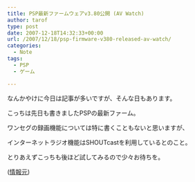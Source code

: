 ```yaml
---
title: PSP最新ファームウェアv3.80公開 (AV Watch)
author: tarof
type: post
date: 2007-12-18T14:32:33+00:00
url: /2007/12/18/psp-firmware-v380-released-av-watch/
categories:
  - Note
tags:
  - PSP
  - ゲーム

---
```

なんかやけに今日は記事が多いですが、そんな日もあります。
  
こっちは先日も書きましたPSPの最新ファーム。

ワンセグの録画機能については特に書くこともないと思いますが、
  
インターネットラジオ機能はSHOUTcastを利用しているとのこと。

とりあえずこっちも後ほど試してみるので少々お待ちを。

([情報元][1])

 [1]: http://www.watch.impress.co.jp/av/docs/20071218/sce2.htm